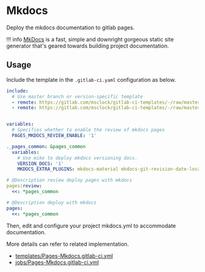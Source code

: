 # Mkdocs

Deploy the mkdocs documentation to gitlab pages.

!!! info
    [MkDocs](https://www.mkdocs.org/) is a fast, simple and downright gorgeous static site generator that's geared towards building project documentation.

## Usage

Include the template in the `.gitlab-ci.yaml` configuration as below.

```yaml
include:
  # Use master branch or version-specific template
  - remote: https://gitlab.com/msclock/gitlab-ci-templates/-/raw/master/jobs/Pages-Mkdocs.gitlab-ci.yml
  - remote: https://gitlab.com/msclock/gitlab-ci-templates/-/raw/master/templates/Stages.gitlab-ci.yml


variables:
  # Specifies whether to enable the review of mkdocs pages
  PAGES_MKDOCS_REVIEW_ENABLE: '1'

._pages_common: &pages_common
  variables:
    # Use mike to deploy mkdocs versioning docs.
    VERSION_DOCS: '1'
    MKDOCS_EXTRA_PLUGINS: mkdocs-material mkdocs-git-revision-date-localized-plugin

# @Description review deploy pages with mkdocs
pages:review:
  <<: *pages_common

# @Description deploy with mkdocs
pages:
  <<: *pages_common
```

Then, edit and configure your project mkdocs.yml to accommodate documentation.

More details can refer to related implementation.

- [templates/Pages-Mkdocs.gitlab-ci.yml](https://gitlab.com/msclock/gitlab-ci-templates/-/blob/master/templates/Pages-Mkdocs.gitlab-ci.yml)
- [jobs/Pages-Mkdocs.gitlab-ci.yml](https://gitlab.com/msclock/gitlab-ci-templates/-/blob/master/jobs/Pages-Mkdocs.gitlab-ci.yml)
